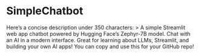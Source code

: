 # SimpleChatbot
Here’s a concise description under 350 characters:  > A simple Streamlit web app chatbot powered by Hugging Face’s Zephyr-7B model. Chat with an AI in a modern interface. Great for learning about LLMs, Streamlit, and building your own AI apps!  You can copy and use this for your GitHub repo!

